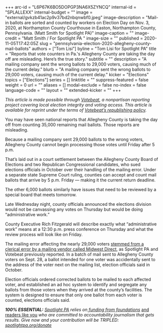 +++
arc-id = "L6P67K6BO5DOPGP3NA6X5ZYNCQ"
internal-id = "SPLALLEXX"
internal-budget = ""
image = "external/gvkzb41ac2p9v37bd2nbqnwbf0.jpeg"
image-description = "Mail-in ballots are sorted and counted by workers on Election Day on Nov. 3, 2020, at Northampton County Courthouse in Easton, Northampton County, Pennsylvania. (Matt Smith for Spotlight PA)"
image-caption = ""
image-credit = "Matt Smith / For Spotlight PA "
image-size = ""
published = 2020-11-05T17:42:05Z
slug = "pennsylvania-election-2020-allegheny-county-mail-ballots"
authors = ["Tom Lisi"]
byline = "Tom Lisi for Spotlight PA"
title = "Reports that vote counters in Pa.'s Allegheny County are taking the day off are misleading. Here’s the true story."
subtitle = ""
description = "A mailing company sent the wrong ballots to 29,000 voters, causing much of the current delay."
blurb = "A mailing company sent the wrong ballots to 29,000 voters, causing much of the current delay."
kicker = "Elections"
topics = ["Elections"]
series = []
linktitle = ""
suppress-featured = false
weight = 0
url = ""
aliases = []
modal-exclude = false
no-index = false
language-code = ""
layout = ""
extended-kicker = ""
+++

<i>This article is made possible through </i><a href="http://votebeat.org/"><i>Votebeat</i></a><i>, a nonpartisan reporting project covering local election integrity and voting access. This article is available for reprint under the terms of </i><a href="https://votebeat.org/republishing/"><i>Votebeat’s republishing policy</i></a><i>.</i>

You may have seen national reports that Allegheny County is taking the day off from counting 35,000 remaining mail ballots. Those reports are misleading.

Because a mailing company sent 29,000 ballots to the wrong voters, Allegheny County cannot begin processing those votes until Friday after 5 p.m.

That’s laid out in a court settlement between the Allegheny County Board of Elections and two Republican Congressional candidates, who sued elections officials in October over their handling of the mailing error. Under a separate state Supreme Court ruling, counties can accept and count mail ballots that arrive by 5 p.m. Friday — making it the current return deadline.

The other 6,000 ballots similarly have issues that need to be reviewed by a special board that meets tomorrow.

<script src="https://www.spotlightpa.org/embed.js" async></script><div data-spl-embed-version="1" data-spl-src="https://www.spotlightpa.org/embeds/newsletter/"></div>

Late Wednesday night, county officials announced the elections division would not be canvassing any votes on Thursday but would be doing “administrative work.”

County Executive Rich Fitzgerald will describe exactly what “administrative work” means at a 12:30 p.m. press conference on Thursday and what the review process will look like on Friday.

The mailing error affecting the nearly 29,000 voters <a href="https://www.spotlightpa.org/news/2020/11/pa-midwest-direct-allegheny-county-wrong-ballots/">stemmed from a clerical error by a mailing vendor called Midwest Direct</a>, as Spotlight PA and Votebeat previously reported. In a batch of mail sent to Allegheny County voters on Sept. 28, a ballot intended for one voter was accidentally sent to the address of the voter next on the mailing list, election officials said in October.

Election officials ordered corrected ballots to be mailed to each affected voter, and established an ad hoc system to identify and segregate any ballots from those voters when they arrived at the county’s facilities. The system is designed to ensure that only one ballot from each voter is counted, elections officials said.

<i><b>100% ESSENTIAL:</b></i><i> </i><a href="https://www.spotlightpa.org/"><i>Spotlight PA</i></a><i> relies on</i><a href="https://www.spotlightpa.org/support"><i> funding from foundations</i></a><i> </i><a href="https://www.spotlightpa.org/support">and readers like you</a><i> who are committed to accountability journalism that gets results. Give now and your contribution will be TRIPLED: </i><a href="http://spotlightpa.org/donate"><i>spotlightpa.org/donate</i></a>
